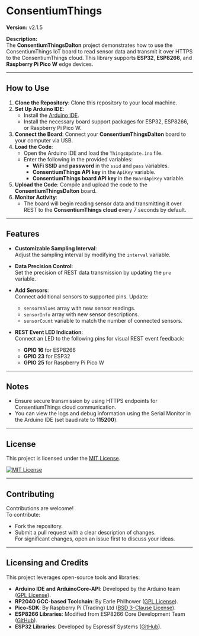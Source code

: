 # ConsentiumThings

**Version:** v2.1.5  

**Description:**  
The **ConsentiumThingsDalton** project demonstrates how to use the ConsentiumThings IoT board to read sensor data and transmit it over HTTPS to the ConsentiumThings cloud. This library supports **ESP32**, **ESP8266**, and **Raspberry Pi Pico W** edge devices.

---

## How to Use

1. **Clone the Repository**: Clone this repository to your local machine.
2. **Set Up Arduino IDE**:
   - Install the [Arduino IDE](https://www.arduino.cc/en/software).
   - Install the necessary board support packages for ESP32, ESP8266, or Raspberry Pi Pico W.
3. **Connect the Board**: Connect your **ConsentiumThingsDalton** board to your computer via USB.
4. **Load the Code**:
   - Open the Arduino IDE and load the `ThingsUpdate.ino` file.
   - Enter the following in the provided variables:
     - **WiFi SSID** and **password** in the `ssid` and `pass` variables.
     - **ConsentiumThings API key** in the `ApiKey` variable.
     - **ConsentiumThings board API key** in the `BoardApiKey` variable.
5. **Upload the Code**: Compile and upload the code to the **ConsentiumThingsDalton** board.
6. **Monitor Activity**:
   - The board will begin reading sensor data and transmitting it over REST to the **ConsentiumThings cloud** every 7 seconds by default.

---

## Features

- **Customizable Sampling Interval**:  
   Adjust the sampling interval by modifying the `interval` variable.
   
- **Data Precision Control**:  
   Set the precision of REST data transmission by updating the `pre` variable.

- **Add Sensors**:  
   Connect additional sensors to supported pins. Update:
   - `sensorValues` array with new sensor readings.
   - `sensorInfo` array with new sensor descriptions.
   - `sensorCount` variable to match the number of connected sensors.

- **REST Event LED Indication**:  
   Connect an LED to the following pins for visual REST event feedback:
   - **GPIO 16** for ESP8266  
   - **GPIO 23** for ESP32  
   - **GPIO 25** for Raspberry Pi Pico W  

---

## Notes

- Ensure secure transmission by using HTTPS endpoints for ConsentiumThings cloud communication.
- You can view the logs and debug information using the Serial Monitor in the Arduino IDE (set baud rate to **115200**).

---

## License

This project is licensed under the [MIT License](LICENSE).  

[![MIT License](https://img.shields.io/badge/license-MIT-blue.svg)](LICENSE)

---

## Contributing

Contributions are welcome!  
To contribute:
- Fork the repository.
- Submit a pull request with a clear description of changes.  
For significant changes, open an issue first to discuss your ideas.  

---

## Licensing and Credits

This project leverages open-source tools and libraries:
- **Arduino IDE and ArduinoCore-API**: Developed by the Arduino team ([GPL License](https://arduino.cc)).
- **RP2040 GCC-based Toolchain**: By Earle Philhower ([GPL License](https://github.com/earlephilhower/pico-quick-toolchain)).
- **Pico-SDK**: By Raspberry Pi (Trading) Ltd ([BSD 3-Clause License](https://github.com/raspberrypi/pico-sdk)).
- **ESP8266 Libraries**: Modified from ESP8266 Core Development Team ([GitHub](https://github.com/esp8266/Arduino)).
- **ESP32 Libraries**: Developed by Espressif Systems ([GitHub](https://github.com/espressif/arduino-esp32)).
